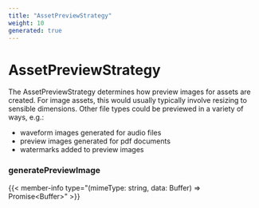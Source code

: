```yaml
---
title: "AssetPreviewStrategy"
weight: 10
generated: true
---
```

<!-- This file was generated from the Vendure TypeScript source. Do not modify. Instead, re-run "generate-docs" -->


# AssetPreviewStrategy

The AssetPreviewStrategy determines how preview images for assets are created. For imageassets, this would usually typically involve resizing to sensible dimensions. Other file typescould be previewed in a variety of ways, e.g.:- waveform images generated for audio files- preview images generated for pdf documents- watermarks added to preview images

### generatePreviewImage

{{< member-info type="(mimeType: string, data: Buffer) => Promise&#60;Buffer&#62;" >}}



